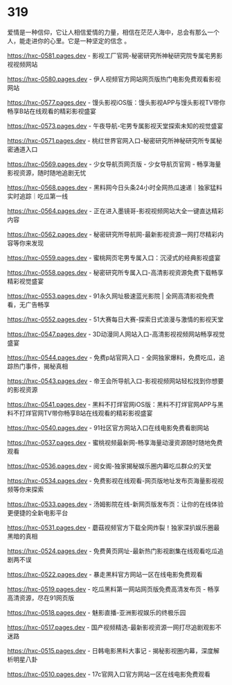 # 319
爱情是一种信仰，它让人相信爱情的力量，相信在茫茫人海中，总会有那么一个人，能走进你的心里。它是一种坚定的信念 。

https://hxc-0581.pages.dev - 影视工厂官网-秘密研究所神秘研究院专属宅男影视视频网站

https://hxc-0580.pages.dev - 伊人视频官方网站网页版热门电影免费观看影视网站

https://hxc-0577.pages.dev - 馒头影视iOS版：馒头影视APP与馒头影视TV带你畅享B站在线观看的精彩影视盛宴

https://hxc-0573.pages.dev - 午夜导航-宅男专属影视天堂探索未知的视觉盛宴

https://hxc-0571.pages.dev - 桃红世界官网入口-秘密研究所神秘研究所专属秘密通道入口

https://hxc-0569.pages.dev - 少女导航页网页版 - 少女导航页官网 - 畅享海量影视资源，随时随地追剧无忧

https://hxc-0568.pages.dev - 黑料网今日头条24小时全网热瓜速递｜独家猛料实时追踪｜吃瓜第一线

https://hxc-0564.pages.dev - 正在进入墨镜哥-影视视频网站大全一键直达精彩内容

https://hxc-0562.pages.dev - 秘密研究所导航网-最新影视资源一网打尽精彩内容等你来发现

https://hxc-0559.pages.dev - 蜜桃网页宅男专属入口：沉浸式的经典影视盛宴

https://hxc-0558.pages.dev - 秘密研究所专属入口-高清影视资源免费下载畅享精彩视觉盛宴

https://hxc-0553.pages.dev - 91永久网址极速蓝光影院 | 全网高清影视免费看，无广告畅享

https://hxc-0552.pages.dev - 51大赛每日大赛-探索日式浪漫与激情的影视天堂

https://hxc-0547.pages.dev - 3D动漫同人网站入口-高清影视视频网站畅享视觉盛宴

https://hxc-0544.pages.dev - 免费p站官网入口 - 全网独家爆料，免费吃瓜，追踪热门事件，揭秘真相

https://hxc-0543.pages.dev - 帝王会所导航入口-影视视频网站轻松找到你想要的影视资源

https://hxc-0541.pages.dev - 黑料不打烊官网iOS版：黑料不打烊官网APP与黑料不打烊官网TV带你畅享B站在线观看的精彩影视盛宴

https://hxc-0540.pages.dev - 91社区官方网站入口在线电影免费看剧网站

https://hxc-0537.pages.dev - 蜜桃视频最新网-畅享海量动漫资源随时随地免费观看

https://hxc-0536.pages.dev - 阅女阁-独家揭秘娱乐圈内幕吃瓜群众的天堂

https://hxc-0534.pages.dev - 免费影视在线观看-网页版地址发布页海量影视视频等你来探索

https://hxc-0533.pages.dev - 汤姆影院在线-新网页版发布页：让你的在线体验更便捷的全新电影平台

https://hxc-0531.pages.dev - 蘑菇视频官方下载全网炸裂！独家深扒娱乐圈最黑暗的真相

https://hxc-0524.pages.dev - 免费黄页网址-最新热门影视剧集在线观看吃瓜追剧两不误

https://hxc-0522.pages.dev - 暴走黑料官方网站一区在线电影免费观看

https://hxc-0519.pages.dev - 吃瓜黑料第一网站网页版免费高清发布页 - 畅享高清资源，尽在91网页版

https://hxc-0518.pages.dev - 魅影直播-亚洲影视娱乐的终极乐园

https://hxc-0517.pages.dev - 国产视频精选-最新影视资源一网打尽追剧观影不迷路

https://hxc-0515.pages.dev - 日韩电影黑料大事记 - 揭秘影视圈内幕，深度解析明星八卦

https://hxc-0510.pages.dev - 17c官网入口官方网站一区在线电影免费观看
